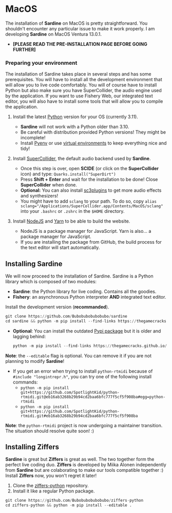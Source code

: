 # MacOS

The installation of **Sardine** on MacOS is pretty straightforward. You shouldn't encounter any particular
issue to make it work properly. I am developing **Sardine** on MacOS Ventura 13.0.1.

- **[PLEASE READ THE PRE-INSTALLATION PAGE BEFORE GOING FURTHER]**

### Preparing your environment

The installation of Sardine takes place in several steps and has some prerequisites.
You will have to install all the development environment that will allow you to live code comfortably.
You will of course have to install Python but also make sure you have SuperCollider, the audio engine
used by the application. If you want to use Fishery Web, our integrated text editor, you will also have
to install some tools that will allow you to compile the application.

1) Install the latest [Python](https://www.python.org/) version for your OS (currently 3.11). 
   - **Sardine** will not work with a Python older than 3.10.
   - Be careful with distribution provided Python versions! They might be incomplete!
   - Install [Pyenv](https://github.com/pyenv/pyenv) or use [virtual environments](https://docs.python.org/3/library/venv.html) 
     to keep everything nice and tidy!

2) Install [SuperCollider](https://supercollider.github.io/), the default audio backend used by **Sardine**.
    -   Once this step is over, open **SCIDE** (or click on the **SuperCollider** icon) and type:
    ```Quarks.install("SuperDirt")```
    - Press **Shift + Enter** and wait for the installation to be done! Close **SuperCollider** when done.
    - **Optional:** You can also install [sc3plugins](https://github.com/supercollider/sc3-plugins) to get more audio effects and synthesizers!
    - You might have to add `sclang` to your path. To do so, copy `alias sclang="/Applications/SuperCollider.app/Contents/MacOS/sclang"`
      into your `.bashrc` or `.zshrc` in the `$HOME` directory.

3) Install [NodeJS](https://nodejs.org/en) and [Yarn](https://yarnpkg.com/) to be able to build the website.
    - NodeJS is a package manager for JavaScript. Yarn is also... a package manager for JavaScript.
    - If you are installing the package from GitHub, the build process for the text editor will start automatically.

## Installing Sardine

We will now proceed to the installation of Sardine. Sardine is a Python library which is composed of two modules: 
- **Sardine**: the Python library for live coding. Contains all the goodies.
- **Fishery**: an asynchronous Python interpreter **AND** integrated text editor.


Install the development version (**recommanded**).
```python
git clone https://github.com/Bubobubobubobubo/sardine
cd sardine && python -m pip install --find-links https://thegamecracks.github.io/python-rtmidi-wheels/ --editable .
```
- **Optional**: You can install the outdated [Pypi package](https://pypi.org/project/sardine-system/) but it is older and lagging behind:
  ```python
  python -m pip install --find-links https://thegamecracks.github.io/python-rtmidi-wheels/ --editable sardine-system
  ```

**Note**: the `--editable` flag is optional. You can remove it if you are not planning to modify **Sardine**!

- If you get an error when trying to install `python-rtmidi` because of `#include "longintrepr.h"`, you can try one of the following install commands:
  - `python -m pip install git+https://github.com/SpotlightKid/python-rtmidi.git@eb16ab3268b29b94cd2baa6bfc777f5cf5f908ba#egg=python-rtmidi`
  - `python -m pip install git+https://github.com/SpotlightKid/python-rtmidi.git#eb16ab3268b29b94cd2baa6bfc777f5cf5f908ba`

**Note**: the `python-rtmidi` project is now undergoing a maintainer transition. The situation should resolve quite soon! :)


## Installing Ziffers

**Sardine** is great but **Ziffers** is great as well. The two together form the perfect live coding duo. 
**Ziffers** is developed by Miika Alonen independently from **Sardine** but are colaborating to make our
tools compatible together :) Install **Ziffers** now, you won't regret it later!

1) Clone the [ziffers-python](https://github.com/Bubobubobubobubo/ziffers-python) repository.
2) Install it like a regular Python package.

```python
git clone https://github.com/Bubobubobubobubo/ziffers-python
cd ziffers-python && python -m pip install --editable .
```
